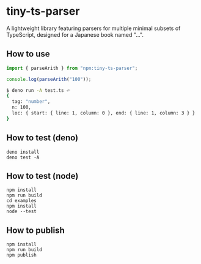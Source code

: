 # tiny-ts-parser

A lightweight library featuring parsers for multiple minimal subsets of TypeScript, designed for a Japanese book named "...".

## How to use

```ts
import { parseArith } from "npm:tiny-ts-parser";

console.log(parseArith("100"));
```

```sh
$ deno run -A test.ts ⏎
{
  tag: "number",
  n: 100,
  loc: { start: { line: 1, column: 0 }, end: { line: 1, column: 3 } }
}
```

## How to test (deno)

```
deno install
deno test -A
```

## How to test (node)

```
npm install
npm run build
cd examples
npm install
node --test
```

## How to publish

```
npm install
npm run build
npm publish
```